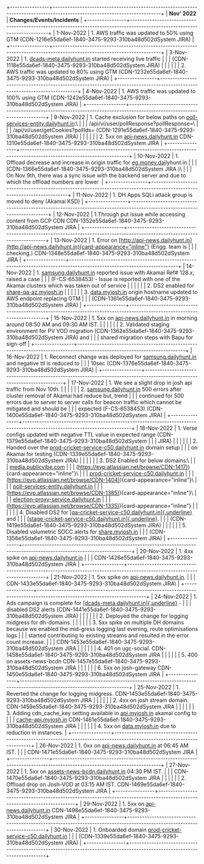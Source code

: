 +----------------+--------------------------------------------------------------------------------------------------------------------------+
| **Nov\' 2022** | **Changes/Events/Incidents**                                                                                             |
+----------------+--------------------------------------------------------------------------------------------------------------------------+
| 1-Nov-2022     | 1.  AWS traffic was updated to 50% using GTM (CDN-1216e55da6ef-1840-3475-9293-310ba48d502dSystem JIRA)                   |
+----------------+--------------------------------------------------------------------------------------------------------------------------+
| 3-Nov-2022     | 1.  [dcads-meta.dailyhunt.in](http://dcads-meta.dailyhunt.in/) started receiving live traffic                            |
|                |     (CDN-1118e55da6ef-1840-3475-9293-310ba48d502dSystem JIRA)                                                            |
|                |                                                                                                                          |
|                | 2.  AWS traffic was updated to 80% using GTM (CDN-1232e55da6ef-1840-3475-9293-310ba48d502dSystem JIRA)                   |
+----------------+--------------------------------------------------------------------------------------------------------------------------+
| 4-Nov-2022     | 1.  AWS traffic was updated to 100% using GTM (CDN-1242e55da6ef-1840-3475-9293-310ba48d502dSystem JIRA)                  |
+----------------+--------------------------------------------------------------------------------------------------------------------------+
| 9-Nov-2022     | 1.  Cache exclusion for below paths on [poll-services-entity.dailyhunt.in](http://poll-services-entity.dailyhunt.in):\   |
|                |     /api/vi/user/pollResponse?pollResponse=\                                                                             |
|                |     /api/vi/user/getCookies?pollIds= (CDN-1291e55da6ef-1840-3475-9293-310ba48d502dSystem JIRA)                           |
|                |                                                                                                                          |
|                | 2.  5xx on [api-news.dailyhunt.in](http://api-news.dailyhunt.in) CDN-1310e55da6ef-1840-3475-9293-310ba48d502dSystem JIRA |
+----------------+--------------------------------------------------------------------------------------------------------------------------+
| 10-Nov-2022    | 1.  Offload decrease and increase in origin traffic for [eg.money.dai](http://eg.money.dailyhunt.in)lyhunt.in            |
|                |     (CDN-1366e55da6ef-1840-3475-9293-310ba48d502dSystem JIRA )\                                                          |
|                |     On Nov 9th, there was a sync issue with the backend server and due to which the offload numbers are lower            |
+----------------+--------------------------------------------------------------------------------------------------------------------------+
| 11-Nov-2022    | 1.  DH Apps SQLi attack group is moved to deny (Akamai KSD)                                                              |
+----------------+--------------------------------------------------------------------------------------------------------------------------+
| 12-Nov-2022    | 1.Through put issue while accessing content from GCP CDN CDN-1352e55da6ef-1840-3475-9293-310ba48d502dSystem JIRA         |
+----------------+--------------------------------------------------------------------------------------------------------------------------+
| 13-Nov-2022    | 1.  Error on [http://api-news.dailyhunt.in](http://api-news.dailyhunt.in){card-appearance="inline"} (Engg. team is       |
|                |     checking.) CDN-1348e55da6ef-1840-3475-9293-310ba48d502dSystem JIRA                                                   |
+----------------+--------------------------------------------------------------------------------------------------------------------------+
| 14-Nov-2022    | 1.  [samsung.dailyhunt.in](http://samsung.dailyhunt.in) reported issue with Akamai Ref# 128.x, raised a case             |
|                |     (F-CS-6538453) - Issue is reported with one of the Akamai clusters which was taken out of service                    |
|                |                                                                                                                          |
|                | 2.  DS2 enabled for [share-qa-az.myjosh.in](http://share-qa-az.myjosh.in)                                                |
|                |                                                                                                                          |
|                | 3.  [data.myjosh.in](http://data.myjosh.in) origin hostname updated to AWS endpoint replacing GTM                        |
|                |     (CDN-1361e55da6ef-1840-3475-9293-310ba48d502dSystem JIRA)                                                            |
+----------------+--------------------------------------------------------------------------------------------------------------------------+
| 15-Nov-2022    | 1.  5xx on [api-news.dailyhunt.in](http://api-news.dailyhunt.in) in morning around 08:50 AM and 09:30 AM IST.            |
|                |                                                                                                                          |
|                | 2.  Validated staging environment for PV VOD migration (CDN-1362e55da6ef-1840-3475-9293-310ba48d502dSystem JIRA) and     |
|                |     shared migration steps with Bapu for sign-off                                                                        |
+----------------+--------------------------------------------------------------------------------------------------------------------------+
| 16-Nov-2022    | 1.  Reconnect change was deployed for [samsung.dailyhunt.in](http://samsung.dailyhunt.in) and negative ttl is reduced to |
|                |     10sec (CDN-1376e55da6ef-1840-3475-9293-310ba48d502dSystem JIRA)                                                      |
+----------------+--------------------------------------------------------------------------------------------------------------------------+
| 17-Nov-2022    | 1.  We see a slight drop in josh api traffic from Nov 10th.                                                              |
|                |                                                                                                                          |
|                | 2.  [samsung.dailyhunt.in](http://samsung.dailyhunt.in) 500 errors after cluster removal of Akamai had reduce but, trend |
|                |     continued for 500 errors due to server to server calls for beacon traffic which cannot be mitigated and should be    |
|                |     expected (F-CS-6538453) (CDN-1400e55da6ef-1840-3475-9293-310ba48d502dSystem JIRA)                                    |
+----------------+--------------------------------------------------------------------------------------------------------------------------+
| 18-Nov-2022    | 1.  Verse configs updated with negative TTL value in expected range (CDN-1379e55da6ef-1840-3475-9293-310ba48d502dSystem  |
|                |     JIRA)                                                                                                                |
|                |                                                                                                                          |
|                | 2.  Handed over the [prod-cricket-service-c50.dailyhunt.in](http://prod-cricket-service-c50.dailyhunt.in) domain setup   |
|                |     on Akamai for testing (CDN-1339e55da6ef-1840-3475-9293-310ba48d502dSystem JIRA)                                      |
|                |                                                                                                                          |
|                | 3.  DS2 Enabled for below domains:\                                                                                      |
|                |     [media.publicvibe.com](http://media.publicvibe.com)                                                                  |
|                |     ([https://evp.atlassian.net/browse/CDN-1417)](https://evp.atlassian.net/browse/CDN-1417)){card-appearance="inline"}\ |
|                |     [prod-cricket-service-c50.dailyhunt.in](http://prod-cricket-service-c50.dailyhunt.in)                                |
|                |     ([https://evp.atlassian.net/browse/CDN-1404)](https://evp.atlassian.net/browse/CDN-1404)){card-appearance="inline"}\ |
|                |     [poll-services-entity.dailyhunt.in](http://poll-services-entity.dailyhunt.in)                                        |
|                |     ([https://evp.atlassian.net/browse/CDN-1385)](https://evp.atlassian.net/browse/CDN-1385)){card-appearance="inline"}\ |
|                |     [election-proxy-service.dailyhunt.in](http://election-proxy-service.dailyhunt.in)                                    |
|                |     ([https://evp.atlassian.net/browse/CDN-1335)](https://evp.atlassian.net/browse/CDN-1335)){card-appearance="inline"}  |
|                |                                                                                                                          |
|                | 4.  Disabled DS2 for [[qa-cricket-service-c50.dailyhunt.in]{.underline}](http://qa-cricket-service-c50.dailyhunt.in) and |
|                |     [[stage-cricket-service-c50.dailyhunt.in]{.underline}](http://stage-cricket-service-c50.dailyhunt.in).               |
|                |     (CDN-1419e55da6ef-1840-3475-9293-310ba48d502dSystem JIRA)                                                            |
|                |                                                                                                                          |
|                | 5.  Disabled volumetric SOCC alerts for [share.myjosh.in](http://share.myjosh.in)                                        |
|                |     (CDN-1356e55da6ef-1840-3475-9293-310ba48d502dSystem JIRA)                                                            |
+----------------+--------------------------------------------------------------------------------------------------------------------------+
| 20-Nov-2022    | 1.  4xx spike on [api-news.dailyhunt.in](http://api-news.dailyhunt.in)                                                   |
|                |     CDN-1426e55da6ef-1840-3475-9293-310ba48d502dSystem JIRA                                                              |
+----------------+--------------------------------------------------------------------------------------------------------------------------+
| 21-Nov-2022    | 1.  5xx spike on [api-news.dailyhunt.in](http://api-news.dailyhunt.in).                                                  |
|                |     CDN-1433e55da6ef-1840-3475-9293-310ba48d502dSystem JIRA\                                                             |
+----------------+--------------------------------------------------------------------------------------------------------------------------+
| 24-Nov-2022    | 1.  Ads campaign is complete for [[dcads-meta.dailyhunt.in]{.underline}](https://evp.atlassian.net/browse/CDN-1441) -    |
|                |     disabled DS2 alerts (CDN-1441e55da6ef-1840-3475-9293-310ba48d502dSystem JIRA)                                        |
|                |                                                                                                                          |
|                | 2.  Deployed the change for logging midgress for dh-domains.                                                             |
|                |                                                                                                                          |
|                | 3.  5xx spike on multiple DH domains because we enabled the mid-gress logging last evening, route optimisations logs     |
|                |     started contributing to existing streams and resulted in the error count increase.                                   |
|                |     CDN-1453e55da6ef-1840-3475-9293-310ba48d502dSystem JIRA                                                              |
|                |                                                                                                                          |
|                | 4.  401 on ugc-social. CDN-1458e55da6ef-1840-3475-9293-310ba48d502dSystem JIRA                                           |
|                |                                                                                                                          |
|                | 5.  400 on assets-news-bcdn CDN-1457e55da6ef-1840-3475-9293-310ba48d502dSystem JIRA                                      |
|                |                                                                                                                          |
|                | 6.  5xx on josh-gateway CDN-1450e55da6ef-1840-3475-9293-310ba48d502dSystem JIRA                                          |
+----------------+--------------------------------------------------------------------------------------------------------------------------+
| 25-Nov-2022    | 1.  Reverted the change for logging midgress. CDN-1453e55da6ef-1840-3475-9293-310ba48d502dSystem JIRA                    |
|                |                                                                                                                          |
|                | 2.  4xx on josh stream domain. CDN-1459e55da6ef-1840-3475-9293-310ba48d502dSystem JIRA                                   |
|                |                                                                                                                          |
|                | 3.  Adding cdn_cache_key setting available in [api.myjosh.in](http://api.myjosh.in) akamai config to                     |
|                |     [cache-api.myjosh.in](http://cache-api.myjosh.in) CDN-1461e55da6ef-1840-3475-9293-310ba48d502dSystem JIRA            |
|                |                                                                                                                          |
|                | 4.  5xx on [data.myjosh.in](http://data.myjosh.in) due to reduction in instances.                                        |
+----------------+--------------------------------------------------------------------------------------------------------------------------+
| 26-Nov-2022    | 1.  0xx on [api-news.dailyhunt.in](http://api-news.dailyhunt.in) at 06:45 AM IST.                                        |
|                |     CDN-1471e55da6ef-1840-3475-9293-310ba48d502dSystem JIRA                                                              |
+----------------+--------------------------------------------------------------------------------------------------------------------------+
| 27-Nov-2022    | 1.  5xx on [assets-news-bcdn.dailyhunt.in](http://assets-news-bcdn.dailyhunt.in) 04:30 PM IST.                           |
|                |     CDN-1470e55da6ef-1840-3475-9293-310ba48d502dSystem JIRA                                                              |
|                |                                                                                                                          |
|                | 2.  Offload drop on Josh-VOD at 03:15 AM IST. CDN-1469e55da6ef-1840-3475-9293-310ba48d502dSystem JIRA                    |
+----------------+--------------------------------------------------------------------------------------------------------------------------+
| 29-Nov-2022    | 1.  5xx on [api-news.dailyhunt.in](http://api-news.dailyhunt.in) CDN-1498e55da6ef-1840-3475-9293-310ba48d502dSystem JIRA |
+----------------+--------------------------------------------------------------------------------------------------------------------------+
| 30-Nov-2022    | 1.  Onboarded domain [prod-cricket-service-c50.dailyhunt.in](http://prod-cricket-service-c50.dailyhunt.in)               |
|                |     (CDN-1339e55da6ef-1840-3475-9293-310ba48d502dSystem JIRA)                                                            |
+----------------+--------------------------------------------------------------------------------------------------------------------------+
